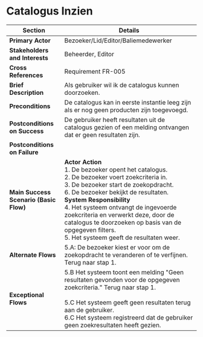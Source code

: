 # Catalogus Inzien
<table>
    <thead>
        <tr>
            <th><strong>Section</strong></th>
            <th><strong>Details</strong></th>
        </tr>
    </thead>
    <tbody>
        <tr>
            <td><strong>Primary Actor</strong></td>
            <td>Bezoeker/Lid/Editor/Baliemedewerker</td>
        </tr>
        <tr>
            <td><strong>Stakeholders and Interests</strong></td>
            <td>Beheerder, Editor</td>
        </tr>
        <tr>
            <td><strong>Cross References</strong></td>
            <td>Requirement FR-005</td>
        </tr>
        <tr>
            <td><strong>Brief Description</strong></td>
            <td>Als gebruiker wil ik de catalogus kunnen doorzoeken.</td>
        </tr>
        <tr>
            <td><strong>Preconditions</strong></td>
            <td> De catalogus kan in eerste instantie leeg zijn als er nog geen producten zijn toegevoegd.<br>
                </td>
        </tr>
        <tr>
            <td><strong>Postconditions on Success</strong></td>
            <td>De gebruiker heeft resultaten uit de catalogus gezien of een melding ontvangen dat er geen resultaten zijn.</td>
        </tr></td>
        </tr>
        <tr>
            <td><strong>Postconditions on Failure</strong></td>
            <td></td>
        </tr>
        <tr>
            <td><strong>Main Success Scenario (Basic Flow)</strong></td>
            <td><strong>Actor Action</strong><br>1. De bezoeker opent het catalogus.<br>2. De bezoeker voert zoekcriteria in.<br>3. De bezoeker start de zoekopdracht.<br>6. De bezoeker bekijkt de resultaten.<br> <strong>System Responsibility</strong><br>4. Het systeem ontvangt de ingevoerde zoekcriteria en verwerkt deze, door de catalogus te doorzoeken op basis van de opgegeven filters.<br>5. Het systeem geeft de resultaten weer.</td>
        </tr>
        <tr>
            <td><strong>Alternate Flows</strong></td>
            <td>5.A: De bezoeker kiest er voor om de zoekopdracht te veranderen of te verfijnen. Terug naar stap 1.</td>
        </tr>
        <tr>    
            <td><strong>Exceptional Flows</strong></td>
            <td> 5.B Het systeem toont een melding "Geen resultaten gevonden voor de opgegeven zoekcriteria." Terug naar stap 1.<br><br>
                5.C Het systeem geeft geen resultaten terug aan de gebruiker. <br> 6.C Het systeem registreerd dat de gebruiker geen zoekresultaten heeft gezien. </td>
        </tr>
    </tbody>
</table>

